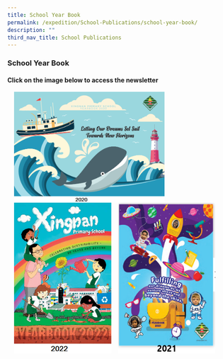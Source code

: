 ```yaml
---
title: School Year Book
permalink: /expedition/School-Publications/school-year-book/
description: ""
third_nav_title: School Publications
---
```

### School Year Book 

#### Click on the image below to access the newsletter 
<a href="https://designrr.page/?id=263683&token=1530465513&type=FP&h=6500"><img src="/images/2020yearbook.png" style="width:340px;height:250px;margin-left:15px;" align = "Left"></a> 


<a href="https://designrr.page/?id=250767&token=3990580765&type=FP&h=7630"><img src="/images/2023%20Year%20Book1.png" style="width:220px;height:340px;margin-left:15px;" align = "Left"></a>

<a href="https://designrr.page/?id=245368&token=3268992976&type=FP&h=2444"><img src="/images/2021%20Yearbook.png" style="width:220px;height:340px;margin-left:15px;" align = "Left"></a>